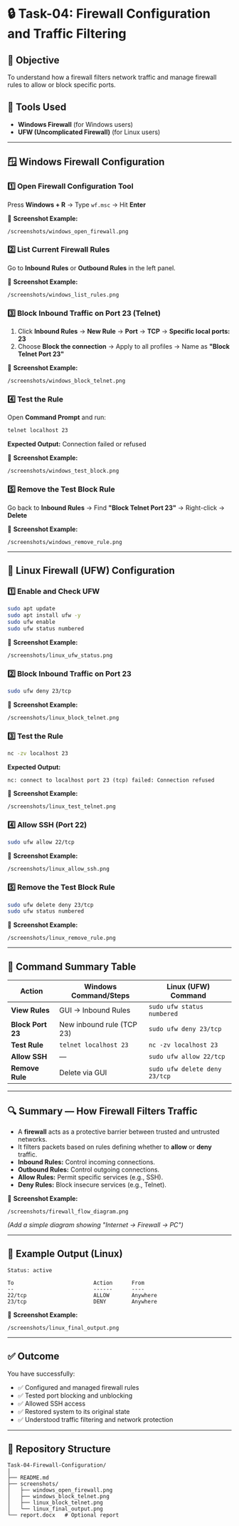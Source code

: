 # 🔒 Task-04: Firewall Configuration and Traffic Filtering

## 🎯 Objective
To understand how a firewall filters network traffic and manage firewall rules to allow or block specific ports.

## 🧰 Tools Used
- **Windows Firewall** (for Windows users)
- **UFW (Uncomplicated Firewall)** (for Linux users)

---

## 🪟 Windows Firewall Configuration

### 1️⃣ Open Firewall Configuration Tool
Press **Windows + R** → Type `wf.msc` → Hit **Enter**

📸 **Screenshot Example:**
```
/screenshots/windows_open_firewall.png
```

### 2️⃣ List Current Firewall Rules
Go to **Inbound Rules** or **Outbound Rules** in the left panel.

📸 **Screenshot Example:**
```
/screenshots/windows_list_rules.png
```

### 3️⃣ Block Inbound Traffic on Port 23 (Telnet)
1. Click **Inbound Rules** → **New Rule** → **Port** → **TCP** → **Specific local ports: 23**
2. Choose **Block the connection** → Apply to all profiles → Name as **"Block Telnet Port 23"**

📸 **Screenshot Example:**
```
/screenshots/windows_block_telnet.png
```

### 4️⃣ Test the Rule
Open **Command Prompt** and run:
```cmd
telnet localhost 23
```

**Expected Output:** Connection failed or refused

📸 **Screenshot Example:**
```
/screenshots/windows_test_block.png
```

### 5️⃣ Remove the Test Block Rule
Go back to **Inbound Rules** → Find **"Block Telnet Port 23"** → Right-click → **Delete**

📸 **Screenshot Example:**
```
/screenshots/windows_remove_rule.png
```

---

## 🐧 Linux Firewall (UFW) Configuration

### 1️⃣ Enable and Check UFW
```bash
sudo apt update
sudo apt install ufw -y
sudo ufw enable
sudo ufw status numbered
```

📸 **Screenshot Example:**
```
/screenshots/linux_ufw_status.png
```

### 2️⃣ Block Inbound Traffic on Port 23
```bash
sudo ufw deny 23/tcp
```

📸 **Screenshot Example:**
```
/screenshots/linux_block_telnet.png
```

### 3️⃣ Test the Rule
```bash
nc -zv localhost 23
```

**Expected Output:**
```
nc: connect to localhost port 23 (tcp) failed: Connection refused
```

📸 **Screenshot Example:**
```
/screenshots/linux_test_telnet.png
```

### 4️⃣ Allow SSH (Port 22)
```bash
sudo ufw allow 22/tcp
```

📸 **Screenshot Example:**
```
/screenshots/linux_allow_ssh.png
```

### 5️⃣ Remove the Test Block Rule
```bash
sudo ufw delete deny 23/tcp
sudo ufw status numbered
```

📸 **Screenshot Example:**
```
/screenshots/linux_remove_rule.png
```

---

## 🧾 Command Summary Table

| Action | Windows Command/Steps | Linux (UFW) Command |
|--------|----------------------|---------------------|
| **View Rules** | GUI → Inbound Rules | `sudo ufw status numbered` |
| **Block Port 23** | New inbound rule (TCP 23) | `sudo ufw deny 23/tcp` |
| **Test Rule** | `telnet localhost 23` | `nc -zv localhost 23` |
| **Allow SSH** | — | `sudo ufw allow 22/tcp` |
| **Remove Rule** | Delete via GUI | `sudo ufw delete deny 23/tcp` |

---

## 🔍 Summary — How Firewall Filters Traffic

- A **firewall** acts as a protective barrier between trusted and untrusted networks.
- It filters packets based on rules defining whether to **allow** or **deny** traffic.
- **Inbound Rules:** Control incoming connections.
- **Outbound Rules:** Control outgoing connections.
- **Allow Rules:** Permit specific services (e.g., SSH).
- **Deny Rules:** Block insecure services (e.g., Telnet).

📸 **Screenshot Example:**
```
/screenshots/firewall_flow_diagram.png
```
*(Add a simple diagram showing "Internet → Firewall → PC")*

---

## 🧩 Example Output (Linux)

```
Status: active

To                         Action      From
--                         ------      ----
22/tcp                     ALLOW       Anywhere
23/tcp                     DENY        Anywhere
```

📸 **Screenshot Example:**
```
/screenshots/linux_final_output.png
```

---

## ✅ Outcome

You have successfully:
- ✅ Configured and managed firewall rules
- ✅ Tested port blocking and unblocking
- ✅ Allowed SSH access
- ✅ Restored system to its original state
- ✅ Understood traffic filtering and network protection

---

## 📁 Repository Structure

```
Task-04-Firewall-Configuration/
│
├── README.md
├── screenshots/
│   ├── windows_open_firewall.png
│   ├── windows_block_telnet.png
│   ├── linux_block_telnet.png
│   └── linux_final_output.png
└── report.docx   # Optional report
```

